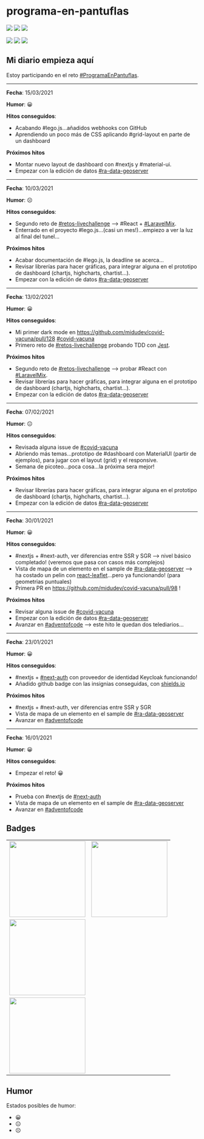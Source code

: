 # programa-en-pantuflas

![](https://img.shields.io/badge/Pantufla_1-1-green?logo=data:image/png;base64,iVBORw0KGgoAAAANSUhEUgAAABgAAAALCAYAAAESMn1bAAAABGdBTUEAALGPC/xhBQAAAQxJREFUOBGtkzsOAVEUho1XoaHVUKqVFsAi0EhEPQtQK21Ar7YAtUZiAVQSQTQq0ZDxHe65Zm68gpN8Of953sm9mVgMC4KgJN5DrPFJOEnCmlYkkfc0TXugGl+0mnzVBq6g2Ied5HVvHr1xGyMxEyvYgtggUnQDGjowljw+oXV0Ba4f7fm+n9PCV55FI7DX8XIJjXFQOyDK7waGNHWhBVPYg1jv4aBUtIBMhbTNJynIC1sLx6F5ubVr3++3ZI8ygs09UJsjfPjtKfQQFtXM5gU+AQ0Th93E5NM695FnKAtHOENBhvB1WELLxBl0G2agFv2bnp1Gt3yZWPNZj5u/td9fXuryV9kndwf+EV8AiiIWaJvPWVAAAAAASUVORK5CYII=)
![](https://img.shields.io/badge/Pantufla_5-5-green?logo=data:image/png;base64,iVBORw0KGgoAAAANSUhEUgAAABgAAAALCAYAAAESMn1bAAAABGdBTUEAALGPC/xhBQAAAQxJREFUOBGtkzsOAVEUho1XoaHVUKqVFsAi0EhEPQtQK21Ar7YAtUZiAVQSQTQq0ZDxHe65Zm68gpN8Of953sm9mVgMC4KgJN5DrPFJOEnCmlYkkfc0TXugGl+0mnzVBq6g2Ied5HVvHr1xGyMxEyvYgtggUnQDGjowljw+oXV0Ba4f7fm+n9PCV55FI7DX8XIJjXFQOyDK7waGNHWhBVPYg1jv4aBUtIBMhbTNJynIC1sLx6F5ubVr3++3ZI8ygs09UJsjfPjtKfQQFtXM5gU+AQ0Th93E5NM695FnKAtHOENBhvB1WELLxBl0G2agFv2bnp1Gt3yZWPNZj5u/td9fXuryV9kndwf+EV8AiiIWaJvPWVAAAAAASUVORK5CYII=)
![](https://img.shields.io/badge/Pantufla_15-6/15-yellow?logo=data:image/png;base64,iVBORw0KGgoAAAANSUhEUgAAABgAAAALCAYAAAESMn1bAAAABGdBTUEAALGPC/xhBQAAAQxJREFUOBGtkzsOAVEUho1XoaHVUKqVFsAi0EhEPQtQK21Ar7YAtUZiAVQSQTQq0ZDxHe65Zm68gpN8Of953sm9mVgMC4KgJN5DrPFJOEnCmlYkkfc0TXugGl+0mnzVBq6g2Ied5HVvHr1xGyMxEyvYgtggUnQDGjowljw+oXV0Ba4f7fm+n9PCV55FI7DX8XIJjXFQOyDK7waGNHWhBVPYg1jv4aBUtIBMhbTNJynIC1sLx6F5ubVr3++3ZI8ygs09UJsjfPjtKfQQFtXM5gU+AQ0Th93E5NM695FnKAtHOENBhvB1WELLxBl0G2agFv2bnp1Gt3yZWPNZj5u/td9fXuryV9kndwf+EV8AiiIWaJvPWVAAAAAASUVORK5CYII=)

![](https://lego-js-vi7gr.ondigitalocean.app/insignias/sergioedo/humor/grinning)
![](https://lego-js-vi7gr.ondigitalocean.app/insignias/sergioedo/humor/neutral_face)
![](https://lego-js-vi7gr.ondigitalocean.app/insignias/sergioedo/humor/frowning_face)

## **Mi diario empieza aquí**

Estoy participando en el reto [#ProgramaEnPantuflas](https://github.com/delineas/reto-programa-en-pantuflas).

---

**Fecha**: 15/03/2021 

**Humor**: :grinning:

**Hitos conseguidos**:

* Acabando #lego.js...añadidos webhooks con GitHub
* Aprendiendo un poco más de CSS aplicando #grid-layout en parte de un dashboard

**Próximos hitos**

* Montar nuevo layout de dashboard con #nextjs y #material-ui.
* Empezar con la edición de datos [#ra-data-geoserver](https://github.com/sergioedo/ra-data-geoserver)

---

**Fecha**: 10/03/2021 

**Humor**: :frowning_face:

**Hitos conseguidos**:

* Segundo reto de [#retos-livechallenge](https://github.com/sergioedo/retos-livechallenge) --> #React + [#LaravelMix](https://laravel-mix.com/).
* Enterrado en el proyecto #lego.js...(casi un mes!)...empiezo a ver la luz al final del tunel...

**Próximos hitos**

* Acabar documentación de #lego.js, la deadline se acerca...
* Revisar librerías para hacer gráficas, para integrar alguna en el prototipo de dashboard (chartjs, highcharts, chartist...).
* Empezar con la edición de datos [#ra-data-geoserver](https://github.com/sergioedo/ra-data-geoserver)

---

**Fecha**: 13/02/2021 

**Humor**: :grinning:

**Hitos conseguidos**:

* Mi primer dark mode en https://github.com/midudev/covid-vacuna/pull/128 [#covid-vacuna](https://github.com/midudev/covid-vacuna/issues)
* Primero reto de [#retos-livechallenge](https://github.com/sergioedo/retos-livechallenge) probando TDD con [Jest](https://jestjs.io/).

**Próximos hitos**

* Segundo reto de [#retos-livechallenge](https://github.com/sergioedo/retos-livechallenge) --> probar #React con [#LaravelMix](https://laravel-mix.com/).
* Revisar librerías para hacer gráficas, para integrar alguna en el prototipo de dashboard (chartjs, highcharts, chartist...).
* Empezar con la edición de datos [#ra-data-geoserver](https://github.com/sergioedo/ra-data-geoserver)

---

**Fecha**: 07/02/2021 

**Humor**: :neutral_face:

**Hitos conseguidos**:

* Revisada alguna issue de [#covid-vacuna](https://github.com/midudev/covid-vacuna/issues)
* Abriendo más temas...prototipo de #dashboard con MaterialUI (partir de ejemplos), para jugar con el layout (grid) y el responsive.
* Semana de picoteo...poca cosa...la próxima sera mejor!

**Próximos hitos**

* Revisar librerías para hacer gráficas, para integrar alguna en el prototipo de dashboard (chartjs, highcharts, chartist...).
* Empezar con la edición de datos [#ra-data-geoserver](https://github.com/sergioedo/ra-data-geoserver)

---

**Fecha**: 30/01/2021 

**Humor**: :grinning:

**Hitos conseguidos**:

* #nextjs + #next-auth, ver diferencias entre SSR y SGR --> nivel básico completado! (veremos que pasa con casos más complejos)
* Vista de mapa de un elemento en el sample de [#ra-data-geoserver](https://github.com/sergioedo/ra-data-geoserver) --> ha costado un pelin con [react-leaflet](https://github.com/PaulLeCam/react-leaflet)...pero ya funcionando! (para geometrias puntuales)
* Primera PR en https://github.com/midudev/covid-vacuna/pull/98 !

**Próximos hitos**

* Revisar alguna issue de [#covid-vacuna](https://github.com/midudev/covid-vacuna/issues)
* Empezar con la edición de datos [#ra-data-geoserver](https://github.com/sergioedo/ra-data-geoserver)
* Avanzar en [#adventofcode](https://github.com/sergioedo/adventofcode2020) --> este hito le quedan dos telediarios...

---

**Fecha**: 23/01/2021 

**Humor**: :grinning:

**Hitos conseguidos**:

* #nextjs + [#next-auth](https://github.com/nextauthjs/next-auth) con proveedor de identidad Keycloak funcionando!
* Añadido github badge con las insignias conseguidas, con [shields.io](https://shields.io/)

**Próximos hitos**

*  #nextjs + #next-auth, ver diferencias entre SSR y SGR
*  Vista de mapa de un elemento en el sample de [#ra-data-geoserver](https://github.com/sergioedo/ra-data-geoserver)
*  Avanzar en [#adventofcode](https://github.com/sergioedo/adventofcode2020)

---

**Fecha**: 16/01/2021 

**Humor**: :grinning:

**Hitos conseguidos**:

*   Empezar el reto! :grinning:

**Próximos hitos**

*   Prueba con #nextjs de [#next-auth](https://github.com/nextauthjs/next-auth)
*   Vista de mapa de un elemento en el sample de [#ra-data-geoserver](https://github.com/sergioedo/ra-data-geoserver)
*   Avanzar en [#adventofcode](https://github.com/sergioedo/adventofcode2020)

## **Badges**

<table>
  <tr>
    <td><img src="https://raw.githubusercontent.com/delineas/reto-programa-en-pantuflas/main/badges/programaenpantuflas-pantufla1.png" width="200"></td>
    <td><img src="https://raw.githubusercontent.com/delineas/reto-programa-en-pantuflas/main/badges/programaenpantuflas-pantufla5.png" width="200"></td>
  </tr>
  <tr>
    <td><img src="https://raw.githubusercontent.com/delineas/reto-programa-en-pantuflas/main/badges/programaenpantuflas-chanclahappy3.png" width="200"></td>
  </tr>
  <tr>
    <td><img src="https://raw.githubusercontent.com/delineas/reto-programa-en-pantuflas/main/badges/badge-boton-nacar.png" width="200"></td>
  </tr>
</table>
  
## **Humor**
Estados posibles de humor:
- :grinning:
- :neutral_face:
- :frowning_face:

